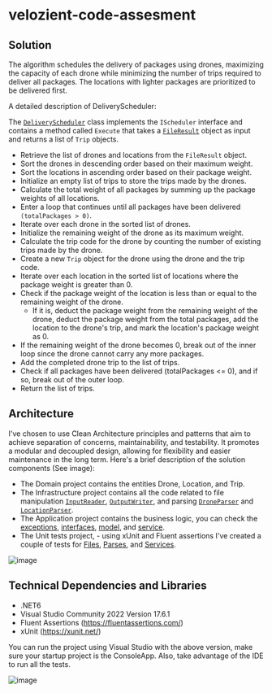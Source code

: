 # velozient-code-assesment

## Solution 
The algorithm schedules the delivery of packages using drones, maximizing the capacity of each drone while minimizing the number of trips required to deliver all packages. 
The locations with lighter packages are prioritized to be delivered first.

A detailed description of DeliveryScheduler:

The [`DeliveryScheduler`](VelozientDroneCodeChallenge/VelozientDroneCodeChallenge.Application/Services/DeliveryScheduler.cs) class implements the `IScheduler` interface and contains a method called `Execute` that takes a [`FileResult`](VelozientDroneCodeChallenge/VelozientDroneCodeChallenge.Application/Model/FileResult.cs) object as input and returns a list of `Trip` objects.

- Retrieve the list of drones and locations from the `FileResult` object.
- Sort the drones in descending order based on their maximum weight.
- Sort the locations in ascending order based on their package weight.
- Initialize an empty list of trips to store the trips made by the drones.
- Calculate the total weight of all packages by summing up the package weights of all locations.
- Enter a loop that continues until all packages have been delivered `(totalPackages > 0)`.
- Iterate over each drone in the sorted list of drones.
- Initialize the remaining weight of the drone as its maximum weight.
- Calculate the trip code for the drone by counting the number of existing trips made by the drone.
- Create a new `Trip` object for the drone using the drone and the trip code.
- Iterate over each location in the sorted list of locations where the package weight is greater than 0.
- Check if the package weight of the location is less than or equal to the remaining weight of the drone.
  - If it is, deduct the package weight from the remaining weight of the drone, deduct the package weight from the total packages, add the location to the drone's trip, and mark the location's package weight as 0.
- If the remaining weight of the drone becomes 0, break out of the inner loop since the drone cannot carry any more packages.
- Add the completed drone trip to the list of trips.
- Check if all packages have been delivered (totalPackages <= 0), and if so, break out of the outer loop.
- Return the list of trips.

## Architecture 
I've chosen to use Clean Architecture principles and patterns that aim to achieve separation of concerns, maintainability, and testability. It promotes a modular and decoupled design, allowing for flexibility and easier maintenance in the long term. Here's a brief description of the solution components (See image):
- The Domain project contains the entities Drone, Location, and Trip.
- The Infrastructure project contains all the code related to file manipulation [`InputReader`](VelozientDroneCodeChallenge/VelozientDroneCodeChallenge.Infrastructure/File/InputReader.cs), [`OutputWriter`](VelozientDroneCodeChallenge/VelozientDroneCodeChallenge.Infrastructure/File/OutputWriter.cs), and parsing [`DroneParser`](VelozientDroneCodeChallenge/VelozientDroneCodeChallenge.Infrastructure/File/Parser/DroneParser.cs) and [`LocationParser`](VelozientDroneCodeChallenge/VelozientDroneCodeChallenge.Infrastructure/File/Parser/DroneParser.cs).
- The Application project contains the business logic, you can check the [exceptions](VelozientDroneCodeChallenge/VelozientDroneCodeChallenge.Application/Exceptions), [interfaces](VelozientDroneCodeChallenge/VelozientDroneCodeChallenge.Application/Interfaces), [model](VelozientDroneCodeChallenge/VelozientDroneCodeChallenge.Application/Model), and [service](VelozientDroneCodeChallenge/VelozientDroneCodeChallenge.Application/Services).
- The Unit tests project, - using xUnit and Fluent assertions I've created a couple of tests for [Files](VelozientDroneCodeChallenge/VelozientDroneCodeChallenge.Tests/FileTests), [Parses](VelozientDroneCodeChallenge/VelozientDroneCodeChallenge.Tests/ParseTests), and [Services](VelozientDroneCodeChallenge/VelozientDroneCodeChallenge.Tests/ServiceTests).

![image](https://github.com/antoniocorreia/velozient-code-assesment/assets/1815134/4b092f8d-54f0-419f-bc20-f10936dd83af)



## Technical Dependencies and Libraries 
- .NET6
- Visual Studio Community 2022 Version 17.6.1
- Fluent Assertions (https://fluentassertions.com/)
- xUnit (https://xunit.net/)


You can run the project using Visual Studio with the above version, make sure your startup project is the ConsoleApp. 
Also, take advantage of the IDE to run all the tests.

![image](https://github.com/antoniocorreia/velozient-code-assesment/assets/1815134/55a4cdb6-c284-46e0-8f79-44bb7d93418d)
